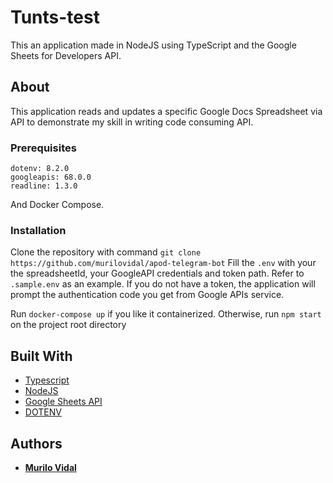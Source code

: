 # Tunts-test

This an application made in NodeJS using TypeScript and the Google Sheets for Developers API.

## About

This application reads and updates a specific Google Docs Spreadsheet via API to demonstrate my skill in writing code consuming API.

### Prerequisites

```
dotenv: 8.2.0
googleapis: 68.0.0
readline: 1.3.0
```

And Docker Compose.

### Installation

Clone the repository with command `git clone https://github.com/murilovidal/apod-telegram-bot`
Fill the `.env` with your the spreadsheetId, your GoogleAPI credentials and token path. Refer to `.sample.env` as an example.
If you do not have a token, the application will prompt the authentication code you get from Google APIs service.

Run `docker-compose up` if you like it containerized.
Otherwise, run `npm start` on the project root directory

## Built With

- [Typescript](https://www.typescriptlang.org/)
- [NodeJS](https://nodejs.org/)
- [Google Sheets API](https://developers.google.com/sheets)
- [DOTENV](https://www.npmjs.com/package/dotenv)

## Authors

- [**Murilo Vidal**](https://murilovidal.xyz/)
